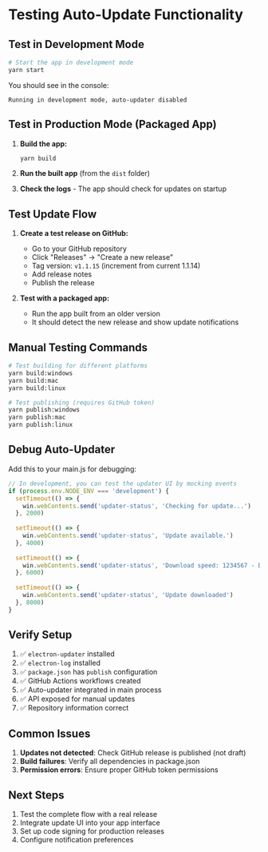 # Testing Auto-Update Functionality

## Test in Development Mode

```bash
# Start the app in development mode
yarn start
```

You should see in the console:
```
Running in development mode, auto-updater disabled
```

## Test in Production Mode (Packaged App)

1. **Build the app:**
   ```bash
   yarn build
   ```

2. **Run the built app** (from the `dist` folder)

3. **Check the logs** - The app should check for updates on startup

## Test Update Flow

1. **Create a test release on GitHub:**
   - Go to your GitHub repository
   - Click "Releases" → "Create a new release"
   - Tag version: `v1.1.15` (increment from current 1.1.14)
   - Add release notes
   - Publish the release

2. **Test with a packaged app:**
   - Run the app built from an older version
   - It should detect the new release and show update notifications

## Manual Testing Commands

```bash
# Test building for different platforms
yarn build:windows
yarn build:mac  
yarn build:linux

# Test publishing (requires GitHub token)
yarn publish:windows
yarn publish:mac
yarn publish:linux
```

## Debug Auto-Updater

Add this to your main.js for debugging:

```javascript
// In development, you can test the updater UI by mocking events
if (process.env.NODE_ENV === 'development') {
  setTimeout(() => {
    win.webContents.send('updater-status', 'Checking for update...')
  }, 2000)
  
  setTimeout(() => {
    win.webContents.send('updater-status', 'Update available.')
  }, 4000)
  
  setTimeout(() => {
    win.webContents.send('updater-status', 'Download speed: 1234567 - Downloaded 45% (123456/789012)')
  }, 6000)
  
  setTimeout(() => {
    win.webContents.send('updater-status', 'Update downloaded')
  }, 8000)
}
```

## Verify Setup

1. ✅ `electron-updater` installed
2. ✅ `electron-log` installed  
3. ✅ `package.json` has `publish` configuration
4. ✅ GitHub Actions workflows created
5. ✅ Auto-updater integrated in main process
6. ✅ API exposed for manual updates
7. ✅ Repository information correct

## Common Issues

1. **Updates not detected**: Check GitHub release is published (not draft)
2. **Build failures**: Verify all dependencies in package.json
3. **Permission errors**: Ensure proper GitHub token permissions

## Next Steps

1. Test the complete flow with a real release
2. Integrate update UI into your app interface
3. Set up code signing for production releases
4. Configure notification preferences
